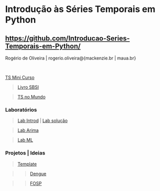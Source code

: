 # **Introdução às Séries Temporais em Python**

## https://github.com/Introducao-Series-Temporais-em-Python/

Rogério de Oliveira | rogerio.oliveira@{mackenzie.br | maua.br}

<br>

[TS Mini Curso](https://colab.research.google.com/github/Introducao-Series-Temporais-em-Python/minicurso-SBC-SBSI-2024/blob/main/SBSI_2024_tsminicourse.ipynb)

> [Livro SBSI](https://books-sol.sbc.org.br/index.php/sbc/catalog/book/138)

> [TS no Mundo](https://colab.research.google.com/github/Introducao-Series-Temporais-em-Python/minicurso-SBC-SBSI-2024/blob/main/SBSI2024_timeseriescourse_inTheWorld.ipynb)

### Laboratórios

> [Lab Introd](https://colab.research.google.com/github/Introducao-Series-Temporais-em-Python/minicurso-SBC-SBSI-2024/blob/main/exerc_parte1_introd.ipynb) |
[Lab solução](https://colab.research.google.com/github/Introducao-Series-Temporais-em-Python/minicurso-SBC-SBSI-2024/blob/main/exerc_parte1_introd_solucao.ipynb)

> [Lab Arima](https://colab.research.google.com/github/Introducao-Series-Temporais-em-Python/minicurso-SBC-SBSI-2024/blob/main/exerc_parte2_arima.ipynb)

> [Lab ML](https://colab.research.google.com/github/Introducao-Series-Temporais-em-Python/minicurso-SBC-SBSI-2024/blob/main/exerc_parte3_ml.ipynb)

### Projetos | Ideias

> [Template](https://colab.research.google.com/github/Introducao-Series-Temporais-em-Python/minicurso-SBC-SBSI-2024/blob/main/SBSI_2024_Projeto_Template.ipynb)

>> [Dengue](https://colab.research.google.com/github/Introducao-Series-Temporais-em-Python/minicurso-SBC-SBSI-2024/blob/main/Evolucao_de_casos_Dengue.ipynb)

>> [FOSP](https://colab.research.google.com/github/Introducao-Series-Temporais-em-Python/minicurso-SBC-SBSI-2024/blob/main/Evolucao_de_casos_FOSP.ipynb)

